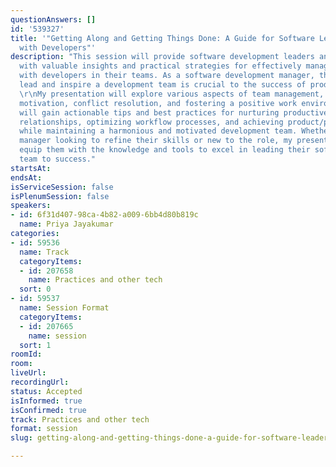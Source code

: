 ```yaml
---
questionAnswers: []
id: '539327'
title: '"Getting Along and Getting Things Done: A Guide for Software Leaders Working
  with Developers"'
description: "This session will provide software development leaders and managers
  with valuable insights and practical strategies for effectively managing and collaborating
  with developers in their teams. As a software development manager, the ability to
  lead and inspire a development team is crucial to the success of products and projects.
  \r\nMy presentation will explore various aspects of team management, including communication,
  motivation, conflict resolution, and fostering a positive work environment. \r\nAttendees
  will gain actionable tips and best practices for nurturing productive developer-manager
  relationships, optimizing workflow processes, and achieving product/project goals
  while maintaining a harmonious and motivated development team. Whether an experienced
  manager looking to refine their skills or new to the role, my presentation will
  equip them with the knowledge and tools to excel in leading their software development
  team to success."
startsAt: 
endsAt: 
isServiceSession: false
isPlenumSession: false
speakers:
- id: 6f31d407-98ca-4b82-a009-6bb4d80b819c
  name: Priya Jayakumar
categories:
- id: 59536
  name: Track
  categoryItems:
  - id: 207658
    name: Practices and other tech
  sort: 0
- id: 59537
  name: Session Format
  categoryItems:
  - id: 207665
    name: session
  sort: 1
roomId: 
room: 
liveUrl: 
recordingUrl: 
status: Accepted
isInformed: true
isConfirmed: true
track: Practices and other tech
format: session
slug: getting-along-and-getting-things-done-a-guide-for-software-leaders-working-with-developers

---
```

